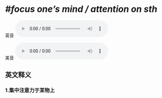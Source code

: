 # ***\#focus one’s mind / attention on sth*** 
英音
<audio src="./media/focus one’s mind   attention on sth1_AAC.aac" controls="controls"></audio>

美音
<audio src="./media/focus one’s mind   attention on sth2_AAC.aac" controls="controls"></audio>



  

英文释义
---
### 1.**集中注意力于某物上**  


